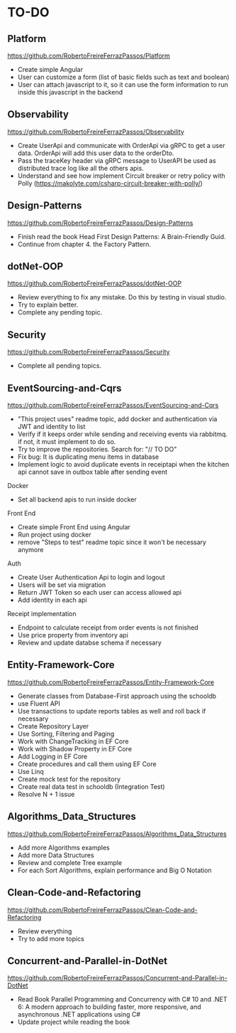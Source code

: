 # TO-DO

## Platform

https://github.com/RobertoFreireFerrazPassos/Platform

- Create simple Angular
- User can customize a form (list of basic fields such as text and boolean)
- User can attach javascript to it, so it can use the form information to run inside this javascript in the backend

## Observability

https://github.com/RobertoFreireFerrazPassos/Observability

- Create UserApi and communicate with OrderApi via gRPC to get a user data. OrderApi will add this user data to the orderDto.
- Pass the traceKey header via gRPC message to UserAPI be used as distributed trace log like all the others apis.
- Understand and see how implement Circuit breaker or retry policy with Polly (https://makolyte.com/csharp-circuit-breaker-with-polly/)

## Design-Patterns

https://github.com/RobertoFreireFerrazPassos/Design-Patterns

- Finish read the book Head First Design Patterns: A Brain-Friendly Guid.
- Continue from chapter 4. the Factory Pattern.

## dotNet-OOP

https://github.com/RobertoFreireFerrazPassos/dotNet-OOP

- Review everything to fix any mistake. Do this by testing in visual studio.
- Try to explain better.
- Complete any pending topic.

## Security

https://github.com/RobertoFreireFerrazPassos/Security

- Complete all pending topics.

## EventSourcing-and-Cqrs

https://github.com/RobertoFreireFerrazPassos/EventSourcing-and-Cqrs

- "This project uses" readme topic, add docker and authentication via JWT and identity to list
- Verify if it keeps order while sending and receiving events via rabbitmq. if not, it must implement to do so.
- Try to improve the repositories. Search for: "// TO DO"
- Fix bug: It is duplicating menu items in database
- Implement logic to avoid duplicate events in receiptapi when the kitchen api cannot save in outbox table after sending event

Docker

- Set all backend apis to run inside docker

Front End

- Create simple Front End using Angular
- Run project using docker
- remove "Steps to test" readme topic since it won't be necessary anymore
 
Auth

- Create User Authentication Api to login and logout
- Users will be set via migration
- Return JWT Token so each user can access allowed api 
- Add identity in each api

Receipt implementation

- Endpoint to calculate receipt from order events is not finished
- Use price property from inventory api
- Review and update databse schema if necessary

## Entity-Framework-Core

https://github.com/RobertoFreireFerrazPassos/Entity-Framework-Core

- Generate classes from Database-First approach using the schooldb
- use Fluent API
- Use transactions to update reports tables as well and roll back if necessary
- Create Repository Layer
- Use Sorting, Filtering and Paging
- Work with ChangeTracking in EF Core
- Work with Shadow Property in EF Core
- Add Logging in EF Core 
- Create procedures and call them using EF Core
- Use Linq
- Create mock test for the repository
- Create real data test in schooldb (Integration Test)
- Resolve N + 1 issue

## Algorithms_Data_Structures

https://github.com/RobertoFreireFerrazPassos/Algorithms_Data_Structures

- Add more Algorithms examples
- Add more Data Structures
- Review and complete Tree example
- For each Sort Algorithms, explain performance and Big O Notation

## Clean-Code-and-Refactoring

https://github.com/RobertoFreireFerrazPassos/Clean-Code-and-Refactoring

- Review  everything
- Try to add more topics

## Concurrent-and-Parallel-in-DotNet

https://github.com/RobertoFreireFerrazPassos/Concurrent-and-Parallel-in-DotNet

- Read Book Parallel Programming and Concurrency with C# 10 and .NET 6: A modern approach to building faster, more responsive, and asynchronous .NET applications using C#
- Update project while reading the book

